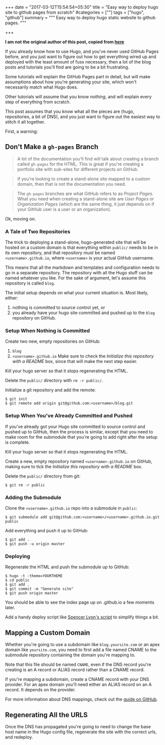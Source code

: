 +++
date = "2017-03-12T15:54:54+05:30"
title = "Easy way to deploy hugo site to github pages from scratch"
#categories = [""]
tags = ["hugo", "github"]
summary = """
Easy way to deploy hugo static website to github pages. 
"""

+++

**I am not the original author of this post, copied from [here](https://github.com/whipperstacker/blog/blob/master/content/post/deploying-a-hugo-site-to-github-pages.md)**

If you already know how to use Hugo, and you've never used GitHub Pages before, and
you just want to figure out how to get everything wired up and deployed with the least
amount of fuss necessary, then a lot of the blog posts and tutorials you'll find are
going to be a bit frustrating.

Some tutorials will explain the GitHub Pages part in detail, but will make assumptions
about how you're generating your site, which won't necessarily match what Hugo does.

Other tutorials will assume that you know _nothing_, and will explain every step of
everything from scratch.

This post assumes that you know what all the pieces are (hugo, repositories, a bit of DNS),
and you just want to figure out the easiest way to stitch it all together.

First, a warning:

## Don't Make a `gh-pages` Branch


> A lot of the documentation you'll find will talk about creating a branch
> called `gh-pages` for the HTML. This is great if you're creating a portfolio
> site with sub-sites for different projects on GitHub.

> If you're looking to create a stand-alone site mapped to a custom domain,
> then that is not the documentation you need.

> The `gh-pages` branches are what GitHub refers to as _Project Pages_. What
> you need when creating a stand-alone site are _User Pages_ or _Organization Pages_
> (which are the same thing, it just depends on if your GitHub user is a user
> or an organization).


Ok, moving on.

### A Tale of Two Repositories

The trick to deploying a stand-alone, hugo-generated site that will be hosted
on a custom domain is that everything within `public/` needs to be in its own
repository, and that repository _must_ be named `<username>.github.io`, where
`<username>` is your actual GitHub username.

This means that all the markdown and templates and configuration needs to go in
a separate repository. The repository with all the Hugo stuff can be named
whatever you like. For the sake of argument, let's assume this repository is called `blog`.

The initial setup depends on what your current situation is. Most likely, either:

1. nothing is committed to source control yet, or
1. you already have your hugo site committed and pushed up to the `blog` repository
   on GitHub.

### Setup When Nothing is Committed

Create two new, empty repositories on GitHub:

1. `blog`
1. `<username>.github.io` Make sure to check the *Initialize this repository with a
   README* box, since that will make the next step easier.

Kill your hugo server so that it stops regenerating the HTML.

Delete the `public/` directory with `rm -r public/`.

Initialize a git repository and add the remote:

    $ git init
    $ git remote add origin git@github.com:<username>/blog.git

### Setup When You've Already Committed and Pushed

If you've already got your Hugo site committed to source control and pushed up to
GitHub, then the process is similar, except that you need to make room for the submodule
that you're going to add right after the setup is complete.

Kill your hugo server so that it stops regenerating the HTML.

Create a new, empty repository named `<username>.github.io` on GitHub, making sure
to tick the *Initialize this repository with a README* box.

Delete the `public/` directory from git:

    $ git rm -r public

### Adding the Submodule

Clone the `<username>.github.io` repo into a submodule in `public`:

    $ git submodule add git@github.com:<username>/<username>.github.io.git public

Add everything and push it up to GitHub:

    $ git add .
    $ git push -u origin master

### Deploying

Regenerate the HTML and push the submodule up to GitHub:

    $ hugo -t -theme=YOURTHEME
    $ cd public
    $ git add .
    $ git commit -m "Generate site"
    $ git push origin master

You should be able to see the index page up on <username>.github.io a few moments later.

Add a handy deploy script like [Spencer Lyon's script][deploy] to simplify things a bit.

## Mapping a Custom Domain

Whether you're going to use a subdomain like `blog.yoursite.com` or an apex domain like
`yoursite.com`, you need to first add a file named CNAME to the submodule repository containing
the domain you're mapping to.

Note that this file should be named `CNAME`, even if the DNS record you're creating is an A record
or ALIAS record rather than a CNAME record.

If you're mapping a subdomain, create a CNAME record with your DNS provider. For an apex domain
you'll need either an ALIAS record on an A record. It depends on the provider.

For more information about DNS mappings, check out the [guide on GitHub][dns].

## Regenerating All the URLS

Once the DNS has propagated you're going to need to change the base host name in the Hugo config
file, regenerate the site with the correct urls, and redeploy.

[hugo]: http://gohugo.io/
[deploy]: https://github.com/spencerlyon2/hugo_gh_blog/blob/master/deploy.sh
[dns]: https://help.github.com/articles/setting-up-a-custom-domain-with-github-pages/
